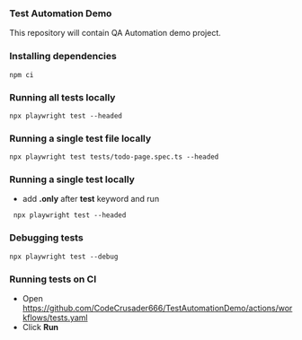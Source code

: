 ### Test Automation Demo
This repository will contain QA Automation demo project.

### Installing dependencies
```
npm ci
```

### Running all tests locally
```
npx playwright test --headed
```

### Running a single test file locally
```
npx playwright test tests/todo-page.spec.ts --headed
```

### Running a single test locally
* add **.only** after **test** keyword and run
```
 npx playwright test --headed
```

### Debugging tests
```
npx playwright test --debug
```

### Running tests on CI
* Open https://github.com/CodeCrusader666/TestAutomationDemo/actions/workflows/tests.yaml
* Click **Run** 
